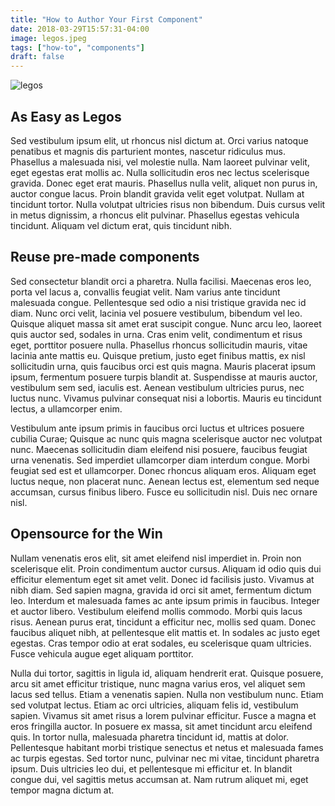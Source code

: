 ```yaml
---
title: "How to Author Your First Component"
date: 2018-03-29T15:57:31-04:00
image: legos.jpeg
tags: ["how-to", "components"]
draft: false
---
```


![legos](/images/legos.jpeg)

## As Easy as Legos

Sed vestibulum ipsum elit, ut rhoncus nisl dictum at. Orci varius natoque penatibus et magnis dis parturient montes, nascetur ridiculus mus. Phasellus a malesuada nisi, vel molestie nulla. Nam laoreet pulvinar velit, eget egestas erat mollis ac. Nulla sollicitudin eros nec lectus scelerisque gravida. Donec eget erat mauris. Phasellus nulla velit, aliquet non purus in, auctor congue lacus. Proin blandit gravida velit eget volutpat. Nullam at tincidunt tortor. Nulla volutpat ultricies risus non bibendum. Duis cursus velit in metus dignissim, a rhoncus elit pulvinar. Phasellus egestas vehicula tincidunt. Aliquam vel dictum erat, quis tincidunt nibh.

## Reuse pre-made components

Sed consectetur blandit orci a pharetra. Nulla facilisi. Maecenas eros leo, porta vel lacus a, convallis feugiat velit. Nam varius ante tincidunt malesuada congue. Pellentesque sed odio a nisi tristique gravida nec id diam. Nunc orci velit, lacinia vel posuere vestibulum, bibendum vel leo. Quisque aliquet massa sit amet erat suscipit congue. Nunc arcu leo, laoreet quis auctor sed, sodales in urna. Cras enim velit, condimentum et risus eget, porttitor posuere nulla. Phasellus rhoncus sollicitudin mauris, vitae lacinia ante mattis eu. Quisque pretium, justo eget finibus mattis, ex nisl sollicitudin urna, quis faucibus orci est quis magna. Mauris placerat ipsum ipsum, fermentum posuere turpis blandit at. Suspendisse at mauris auctor, vestibulum sem sed, iaculis est. Aenean vestibulum ultricies purus, nec luctus nunc. Vivamus pulvinar consequat nisi a lobortis. Mauris eu tincidunt lectus, a ullamcorper enim.

Vestibulum ante ipsum primis in faucibus orci luctus et ultrices posuere cubilia Curae; Quisque ac nunc quis magna scelerisque auctor nec volutpat nunc. Maecenas sollicitudin diam eleifend nisi posuere, faucibus feugiat urna venenatis. Sed imperdiet ullamcorper diam interdum congue. Morbi feugiat sed est et ullamcorper. Donec rhoncus aliquam eros. Aliquam eget luctus neque, non placerat nunc. Aenean lectus est, elementum sed neque accumsan, cursus finibus libero. Fusce eu sollicitudin nisl. Duis nec ornare nisl.

## Opensource for the Win

Nullam venenatis eros elit, sit amet eleifend nisl imperdiet in. Proin non scelerisque elit. Proin condimentum auctor cursus. Aliquam id odio quis dui efficitur elementum eget sit amet velit. Donec id facilisis justo. Vivamus at nibh diam. Sed sapien magna, gravida id orci sit amet, fermentum dictum leo. Interdum et malesuada fames ac ante ipsum primis in faucibus. Integer et auctor libero. Vestibulum eleifend mollis commodo. Morbi quis lacus risus. Aenean purus erat, tincidunt a efficitur nec, mollis sed quam. Donec faucibus aliquet nibh, at pellentesque elit mattis et. In sodales ac justo eget egestas. Cras tempor odio at erat sodales, eu scelerisque quam ultricies. Fusce vehicula augue eget aliquam porttitor.

Nulla dui tortor, sagittis in ligula id, aliquam hendrerit erat. Quisque posuere, arcu sit amet efficitur tristique, nunc magna varius eros, vel aliquet sem lacus sed tellus. Etiam a venenatis sapien. Nulla non vestibulum nunc. Etiam sed volutpat lectus. Etiam ac orci ultricies, aliquam felis id, vestibulum sapien. Vivamus sit amet risus a lorem pulvinar efficitur. Fusce a magna et eros fringilla auctor. In posuere ex massa, sit amet tincidunt arcu eleifend quis. In tortor nulla, malesuada pharetra tincidunt id, mattis at dolor. Pellentesque habitant morbi tristique senectus et netus et malesuada fames ac turpis egestas. Sed tortor nunc, pulvinar nec mi vitae, tincidunt pharetra ipsum. Duis ultricies leo dui, et pellentesque mi efficitur et. In blandit congue dui, vel sagittis metus accumsan at. Nam rutrum aliquet mi, eget tempor magna dictum at.
